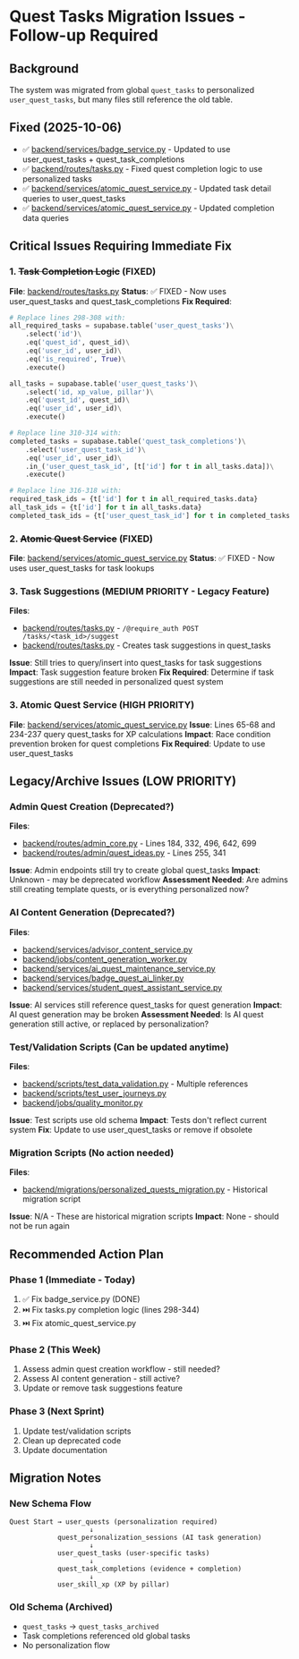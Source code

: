 # Quest Tasks Migration Issues - Follow-up Required

## Background
The system was migrated from global `quest_tasks` to personalized `user_quest_tasks`, but many files still reference the old table.

## Fixed (2025-10-06)
- ✅ [backend/services/badge_service.py](backend/services/badge_service.py) - Updated to use user_quest_tasks + quest_task_completions
- ✅ [backend/routes/tasks.py](backend/routes/tasks.py#L297-L347) - Fixed quest completion logic to use personalized tasks
- ✅ [backend/services/atomic_quest_service.py](backend/services/atomic_quest_service.py#L65-L81) - Updated task detail queries to user_quest_tasks
- ✅ [backend/services/atomic_quest_service.py](backend/services/atomic_quest_service.py#L236-L260) - Updated completion data queries

## Critical Issues Requiring Immediate Fix

### 1. ~~Task Completion Logic~~ (FIXED)
**File**: [backend/routes/tasks.py](backend/routes/tasks.py#L298-L344)
**Status**: ✅ FIXED - Now uses user_quest_tasks and quest_task_completions
**Fix Required**:
```python
# Replace lines 298-308 with:
all_required_tasks = supabase.table('user_quest_tasks')\
    .select('id')\
    .eq('quest_id', quest_id)\
    .eq('user_id', user_id)\
    .eq('is_required', True)\
    .execute()

all_tasks = supabase.table('user_quest_tasks')\
    .select('id, xp_value, pillar')\
    .eq('quest_id', quest_id)\
    .eq('user_id', user_id)\
    .execute()

# Replace line 310-314 with:
completed_tasks = supabase.table('quest_task_completions')\
    .select('user_quest_task_id')\
    .eq('user_id', user_id)\
    .in_('user_quest_task_id', [t['id'] for t in all_tasks.data])\
    .execute()

# Replace line 316-318 with:
required_task_ids = {t['id'] for t in all_required_tasks.data}
all_task_ids = {t['id'] for t in all_tasks.data}
completed_task_ids = {t['user_quest_task_id'] for t in completed_tasks.data}
```

### 2. ~~Atomic Quest Service~~ (FIXED)
**File**: [backend/services/atomic_quest_service.py](backend/services/atomic_quest_service.py)
**Status**: ✅ FIXED - Now uses user_quest_tasks for task lookups

### 3. Task Suggestions (MEDIUM PRIORITY - Legacy Feature)
**Files**:
- [backend/routes/tasks.py](backend/routes/tasks.py#L428-L432) - `/@require_auth POST /tasks/<task_id>/suggest`
- [backend/routes/tasks.py](backend/routes/tasks.py#L532-L545) - Creates task suggestions in quest_tasks

**Issue**: Still tries to query/insert into quest_tasks for task suggestions
**Impact**: Task suggestion feature broken
**Fix Required**: Determine if task suggestions are still needed in personalized quest system

### 3. Atomic Quest Service (HIGH PRIORITY)
**File**: [backend/services/atomic_quest_service.py](backend/services/atomic_quest_service.py#L65-L68)
**Issue**: Lines 65-68 and 234-237 query quest_tasks for XP calculations
**Impact**: Race condition prevention broken for quest completions
**Fix Required**: Update to use user_quest_tasks

## Legacy/Archive Issues (LOW PRIORITY)

### Admin Quest Creation (Deprecated?)
**Files**:
- [backend/routes/admin_core.py](backend/routes/admin_core.py#L184) - Lines 184, 332, 496, 642, 699
- [backend/routes/admin/quest_ideas.py](backend/routes/admin/quest_ideas.py#L255) - Lines 255, 341

**Issue**: Admin endpoints still try to create global quest_tasks
**Impact**: Unknown - may be deprecated workflow
**Assessment Needed**: Are admins still creating template quests, or is everything personalized now?

### AI Content Generation (Deprecated?)
**Files**:
- [backend/services/advisor_content_service.py](backend/services/advisor_content_service.py#L476-L510)
- [backend/jobs/content_generation_worker.py](backend/jobs/content_generation_worker.py#L53-L317)
- [backend/services/ai_quest_maintenance_service.py](backend/services/ai_quest_maintenance_service.py#L67)
- [backend/services/badge_quest_ai_linker.py](backend/services/badge_quest_ai_linker.py#L139-L228)
- [backend/services/student_quest_assistant_service.py](backend/routes/student_ai_assistance.py#L159)

**Issue**: AI services still reference quest_tasks for quest generation
**Impact**: AI quest generation may be broken
**Assessment Needed**: Is AI quest generation still active, or replaced by personalization?

### Test/Validation Scripts (Can be updated anytime)
**Files**:
- [backend/scripts/test_data_validation.py](backend/scripts/test_data_validation.py) - Multiple references
- [backend/scripts/test_user_journeys.py](backend/scripts/test_user_journeys.py#L374)
- [backend/jobs/quality_monitor.py](backend/jobs/quality_monitor.py#L186)

**Issue**: Test scripts use old schema
**Impact**: Tests don't reflect current system
**Fix**: Update to use user_quest_tasks or remove if obsolete

### Migration Scripts (No action needed)
**Files**:
- [backend/migrations/personalized_quests_migration.py](backend/migrations/personalized_quests_migration.py) - Historical migration script

**Issue**: N/A - These are historical migration scripts
**Impact**: None - should not be run again

## Recommended Action Plan

### Phase 1 (Immediate - Today)
1. ✅ Fix badge_service.py (DONE)
2. ⏭️ Fix tasks.py completion logic (lines 298-344)
3. ⏭️ Fix atomic_quest_service.py

### Phase 2 (This Week)
1. Assess admin quest creation workflow - still needed?
2. Assess AI content generation - still active?
3. Update or remove task suggestions feature

### Phase 3 (Next Sprint)
1. Update test/validation scripts
2. Clean up deprecated code
3. Update documentation

## Migration Notes

### New Schema Flow
```
Quest Start → user_quests (personalization required)
                    ↓
            quest_personalization_sessions (AI task generation)
                    ↓
            user_quest_tasks (user-specific tasks)
                    ↓
            quest_task_completions (evidence + completion)
                    ↓
            user_skill_xp (XP by pillar)
```

### Old Schema (Archived)
- `quest_tasks` → `quest_tasks_archived`
- Task completions referenced old global tasks
- No personalization flow
